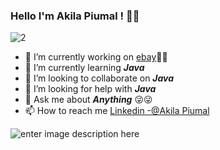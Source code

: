 ### Hello I'm Akila Piumal ! 👋👋


![2](https://user-images.githubusercontent.com/101160365/169989888-a1ebbb1e-a73d-4751-ad8a-cd0fa9cf9f7f.jpg)





- 🔭 I’m currently working on [ebay](https://www.ebay.com/)🤑🤑
- 🌱 I’m currently learning ***Java***
- 👯 I’m looking to collaborate on ***Java***
- 🤔 I’m looking for help with ***Java***
- 💬 Ask me about ***Anything*** 😜😜
- 📫 How to reach me [Linkedin -@Akila Piumal](https://www.linkedin.com/in/akila-piumal-3b7040229/)


![enter image description here](https://github-readme-stats.vercel.app/api?username=iampawan&&show_icons=true&title_color=ffffff&icon_color=bb2acf&text_color=daf7dc&bg_color=151515)
